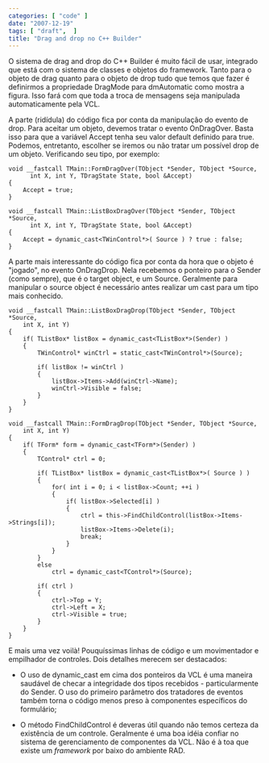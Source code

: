 ```yaml
---
categories: [ "code" ]
date: "2007-12-19"
tags: [ "draft",  ]
title: "Drag and drop no C++ Builder"
---
```

O sistema de drag and drop do C++ Builder é muito fácil de usar, integrado que está com o sistema de classes e objetos do framework. Tanto para o objeto de drag quanto para o objeto de drop tudo que temos que fazer é definirmos a propriedade DragMode para dmAutomatic como mostra a figura. Isso fará com que toda a troca de mensagens seja manipulada automaticamente pela VCL.


A parte (ridídula) do código fica por conta da manipulação do evento de drop. Para aceitar um objeto, devemos tratar o evento OnDragOver. Basta isso para que a variável Accept tenha seu valor default definido para true. Podemos, entretanto, escolher se iremos ou não tratar um possível drop de um objeto. Verificando seu tipo, por exemplo:

    void __fastcall TMain::FormDragOver(TObject *Sender, TObject *Source,
          int X, int Y, TDragState State, bool &Accept)
    {
    	Accept = true;
    }
    
    void __fastcall TMain::ListBoxDragOver(TObject *Sender, TObject *Source,
          int X, int Y, TDragState State, bool &Accept)
    {
    	Accept = dynamic_cast<TWinControl*>( Source ) ? true : false;
    } 
    

A parte mais interessante do código fica por conta da hora que o objeto é "jogado", no evento OnDragDrop. Nela recebemos o ponteiro para o Sender (como sempre), que é o target object, e um Source. Geralmente para manipular o source object é necessário antes realizar um cast para um tipo mais conhecido.

    void __fastcall TMain::ListBoxDragDrop(TObject *Sender, TObject *Source, 
    	int X, int Y)
    {
    	if( TListBox* listBox = dynamic_cast<TListBox*>(Sender) )
    	{
    		TWinControl* winCtrl = static_cast<TWinControl*>(Source);
    
    		if( listBox != winCtrl )
    		{
    			listBox->Items->Add(winCtrl->Name);
    			winCtrl->Visible = false;
    		}
    	}
    }
    
    void __fastcall TMain::FormDragDrop(TObject *Sender, TObject *Source,
    	int X, int Y)
    {
    	if( TForm* form = dynamic_cast<TForm*>(Sender) )
    	{
    		TControl* ctrl = 0;
    
    		if( TListBox* listBox = dynamic_cast<TListBox*>( Source ) )
    		{
    			for( int i = 0; i < listBox->Count; ++i )
    			{
    				if( listBox->Selected[i] )
    				{
    					ctrl = this->FindChildControl(listBox->Items->Strings[i]);
    					listBox->Items->Delete(i);
    					break;
    				}
    			}
    		}
    		else
    			ctrl = dynamic_cast<TControl*>(Source);
    
    		if( ctrl )
    		{
    			ctrl->Top = Y;
    			ctrl->Left = X;
    			ctrl->Visible = true;
    		}
    	}
    } 
    

E mais uma vez voilà! Pouquíssimas linhas de código e um movimentador e empilhador de controles. Dois detalhes merecem ser destacados:

    
  * O uso de dynamic_cast em cima dos ponteiros da VCL é uma maneira saudável de checar a integridade dos tipos recebidos - particularmente do Sender. O uso do primeiro parâmetro dos tratadores de eventos também torna o código menos preso à componentes específicos do formulário;

    
  * O método FindChildControl é deveras útil quando não temos certeza da existência de um controle. Geralmente é uma boa idéia confiar no sistema de gerenciamento de componentes da VCL. Não é à toa que existe um _framework_ por baixo do ambiente RAD.

